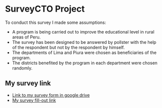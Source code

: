 # SurveyCTO Project
To conduct this survey I made some assumptions:
  - A program is being carried out to improve the educational level in rural areas of Peru.
  - The survey has been designed to be answered by pollster with the help of the respondent but not by the respondent by himself.
  - The departments of Lima and Piura were chosen as beneficiaries of the program.
  - The districts benefited by the program in each department were chosen randomly.

## My survey link
  - [Link to my survey form in google drive](https://docs.google.com/spreadsheets/d/1Vl9IuuevnYsWAvtw0lMIkRnDksz9ptG4zDLW38mc3B8/edit?gid=254386352#gid=254386352)
  - [My survey fill-out link](https://gui2de.surveycto.com/collect/form_vgc10?caseid=)
